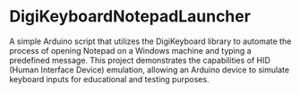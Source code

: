 # DigiKeyboardNotepadLauncher
A simple Arduino script that utilizes the DigiKeyboard library to automate the process of opening Notepad on a Windows machine and typing a predefined message. This project demonstrates the capabilities of HID (Human Interface Device) emulation, allowing an Arduino device to simulate keyboard inputs for educational and testing purposes.
